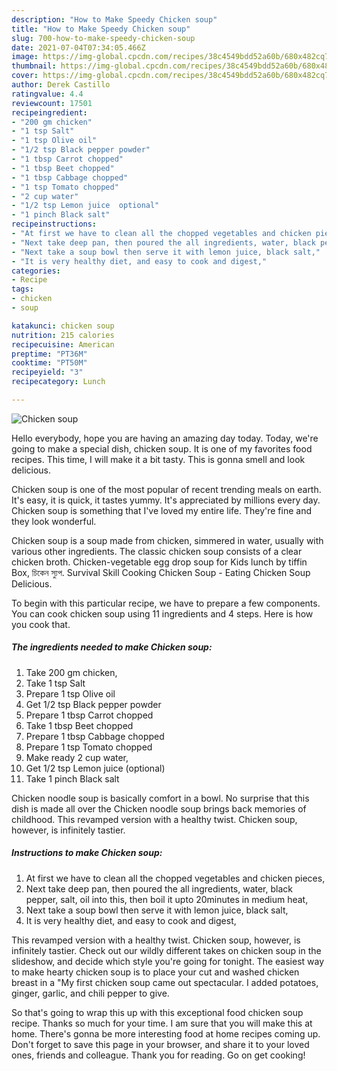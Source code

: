```yaml
---
description: "How to Make Speedy Chicken soup"
title: "How to Make Speedy Chicken soup"
slug: 700-how-to-make-speedy-chicken-soup
date: 2021-07-04T07:34:05.466Z
image: https://img-global.cpcdn.com/recipes/38c4549bdd52a60b/680x482cq70/chicken-soup-recipe-main-photo.jpg
thumbnail: https://img-global.cpcdn.com/recipes/38c4549bdd52a60b/680x482cq70/chicken-soup-recipe-main-photo.jpg
cover: https://img-global.cpcdn.com/recipes/38c4549bdd52a60b/680x482cq70/chicken-soup-recipe-main-photo.jpg
author: Derek Castillo
ratingvalue: 4.4
reviewcount: 17501
recipeingredient:
- "200 gm chicken"
- "1 tsp Salt"
- "1 tsp Olive oil"
- "1/2 tsp Black pepper powder"
- "1 tbsp Carrot chopped"
- "1 tbsp Beet chopped"
- "1 tbsp Cabbage chopped"
- "1 tsp Tomato chopped"
- "2 cup water"
- "1/2 tsp Lemon juice  optional"
- "1 pinch Black salt"
recipeinstructions:
- "At first we have to clean all the chopped vegetables and chicken pieces,"
- "Next take deep pan, then poured the all ingredients, water, black pepper, salt, oil into this, then boil it upto 20minutes in medium heat,"
- "Next take a soup bowl then serve it with lemon juice, black salt,"
- "It is very healthy diet, and easy to cook and digest,"
categories:
- Recipe
tags:
- chicken
- soup

katakunci: chicken soup 
nutrition: 215 calories
recipecuisine: American
preptime: "PT36M"
cooktime: "PT50M"
recipeyield: "3"
recipecategory: Lunch

---
```



![Chicken soup](https://img-global.cpcdn.com/recipes/38c4549bdd52a60b/680x482cq70/chicken-soup-recipe-main-photo.jpg)

Hello everybody, hope you are having an amazing day today. Today, we're going to make a special dish, chicken soup. It is one of my favorites food recipes. This time, I will make it a bit tasty. This is gonna smell and look delicious.

Chicken soup is one of the most popular of recent trending meals on earth. It's easy, it is quick, it tastes yummy. It's appreciated by millions every day. Chicken soup is something that I've loved my entire life. They're fine and they look wonderful.

Chicken soup is a soup made from chicken, simmered in water, usually with various other ingredients. The classic chicken soup consists of a clear chicken broth. Chicken-vegetable egg drop soup for Kids lunch by tiffin Box, চিকেন স্যুপ. Survival Skill Cooking Chicken Soup - Eating Chicken Soup Delicious.


To begin with this particular recipe, we have to prepare a few components. You can cook chicken soup using 11 ingredients and 4 steps. Here is how you cook that.

<!--inarticleads1-->

##### The ingredients needed to make Chicken soup:

1. Take 200 gm chicken,
1. Take 1 tsp Salt
1. Prepare 1 tsp Olive oil
1. Get 1/2 tsp Black pepper powder
1. Prepare 1 tbsp Carrot chopped
1. Take 1 tbsp Beet chopped
1. Prepare 1 tbsp Cabbage chopped
1. Prepare 1 tsp Tomato chopped
1. Make ready 2 cup water,
1. Get 1/2 tsp Lemon juice  (optional)
1. Take 1 pinch Black salt


Chicken noodle soup is basically comfort in a bowl. No surprise that this dish is made all over the Chicken noodle soup brings back memories of childhood. This revamped version with a healthy twist. Chicken soup, however, is infinitely tastier. 

<!--inarticleads2-->

##### Instructions to make Chicken soup:

1. At first we have to clean all the chopped vegetables and chicken pieces,
1. Next take deep pan, then poured the all ingredients, water, black pepper, salt, oil into this, then boil it upto 20minutes in medium heat,
1. Next take a soup bowl then serve it with lemon juice, black salt,
1. It is very healthy diet, and easy to cook and digest,


This revamped version with a healthy twist. Chicken soup, however, is infinitely tastier. Check out our wildly different takes on chicken soup in the slideshow, and decide which style you&#39;re going for tonight. The easiest way to make hearty chicken soup is to place your cut and washed chicken breast in a &#34;My first chicken soup came out spectacular. I added potatoes, ginger, garlic, and chili pepper to give. 

So that's going to wrap this up with this exceptional food chicken soup recipe. Thanks so much for your time. I am sure that you will make this at home. There's gonna be more interesting food at home recipes coming up. Don't forget to save this page in your browser, and share it to your loved ones, friends and colleague. Thank you for reading. Go on get cooking!
